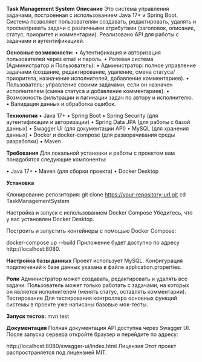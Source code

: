 **Task Management System**
**Описание**
Это система управления задачами, построенная с использованием Java 17+ и Spring Boot. Система позволяет пользователям создавать, редактировать, удалять и просматривать задачи с различными атрибутами (заголовок, описание, статус, приоритет и комментарии). Реализовано API для работы с задачами и аутентификацией.

**Основные возможности:**
• Аутентификация и авторизация пользователей через email и пароль.
• Ролевая система (Администратор и Пользователь):
• Администратор: полное управление задачами (создание, редактирование, удаление, смена статуса/приоритета, назначение исполнителей, добавление комментариев).
• Пользователь: управление своими задачами, если он назначен исполнителем (смена статуса и добавление комментариев).
• Возможность фильтрации и пагинации задач по автору и исполнителю.
• Валидация данных и обработка ошибок.

**Технологии**
• Java 17+
• Spring Boot
• Spring Security (для аутентификации и авторизации)
• Spring Data JPA (для работы с базой данных)
• Swagger UI (для документации API)
• MySQL (для хранения данных)
• Docker и docker-compose (для разворачивания среды разработки)
• Maven

**Требования**
Для локальной установки и работы с проектом вам понадобятся следующие компоненты:

• Java 17+
• Maven (для сборки проекта)
• Docker Desktop

**Установка**

Клонирование репозитория:
git clone https://your-repository-url.git
cd TaskManagementSystem

Настройка и запуск с использованием Docker Compose
Убедитесь, что у вас установлен Docker Desktop.

Построить и запустить контейнеры с помощью Docker Compose:

docker-compose up --build
Приложение будет доступно по адресу http://localhost:8080.

**Настройка базы данных**
Проект использует MySQL. Конфигурация подключений к базе данных указана в файле application.properties.

**Роли**
Администратор может создавать, редактировать и удалять все задачи.
Пользователь может только работать с задачами, на которых он является исполнителем (менять статус, оставлять комментарии).
Тестирование
Для тестирования контроллера основных функций системы в проекте уже написаны базовые мок-тесты.

**Запуск тестов:**
mvn test

**Документация**
Полная документация API доступна через Swagger UI. После запуска сервера откройте браузер и перейдите по адресу:

http://localhost:8080/swagger-ui/index.html
Лицензия
Этот проект распространяется под лицензией MIT.
